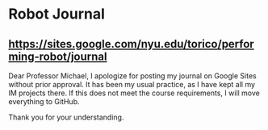 # Robot Journal

## https://sites.google.com/nyu.edu/torico/performing-robot/journal

Dear Professor Michael, I apologize for posting my journal on Google Sites without prior approval. It has been my usual practice, as I have kept all my IM projects there. If this does not meet the course requirements, I will move everything to GitHub.

Thank you for your understanding.
